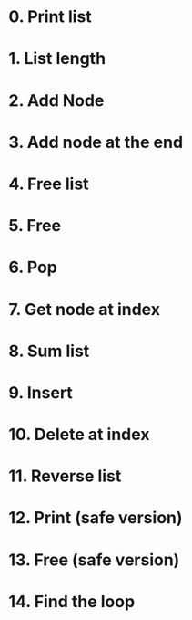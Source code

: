 # 0. Print list #

# 1. List length #

# 2. Add Node #

# 3. Add node at the end #

# 4. Free list #

# 5. Free #

# 6. Pop #

# 7. Get node at index #

# 8. Sum list #

# 9. Insert #

# 10. Delete at index #

# 11. Reverse list

# 12. Print (safe version) #

# 13. Free (safe version) #

# 14. Find the loop #

